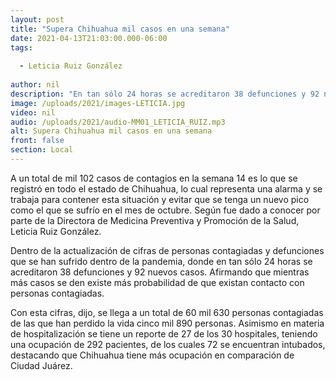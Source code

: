 ```yaml
---
layout: post
title: "Supera Chihuahua mil casos en una semana"
date: 2021-04-13T21:03:00.000-06:00
tags:
  
  - Leticia Ruiz González
  
author: nil
description: "En tan sólo 24 horas se acreditaron 38 defunciones y 92 nuevos casos."
image: /uploads/2021/images-LETICIA.jpg
video: nil
audio: /uploads/2021/audio-MM01_LETICIA_RUIZ.mp3
alt: Supera Chihuahua mil casos en una semana
front: false
section: Local
---
```


A un total de mil 102 casos de contagios en la semana 14 es lo que se registró en todo el estado de Chihuahua, lo cual representa una alarma y se trabaja para contener esta situación y evitar que se tenga un nuevo pico como el que se sufrío en el mes de octubre. Según fue dado a conocer por parte de la Directora de Medicina Preventiva y Promoción de la Salud, Leticia Ruiz González.

Dentro de la actualización de cifras de personas contagiadas y defunciones que se han sufrido dentro de la pandemia, donde en tan sólo 24 horas se acreditaron 38 defunciones y 92 nuevos casos. Afirmando que mientras más casos se den existe más probabilidad de que existan contacto con personas contagiadas.

Con esta cifras, dijo, se llega a un total de 60 mil 630 personas contagiadas de las que han perdido la vida cinco mil 890 personas. Asimismo en materia de hospitalización se tiene un reporte de 27 de los 30 hospitales, teniendo una ocupación de 292 pacientes, de los cuales 72 se encuentran intubados, destacando que Chihuahua tiene más ocupación en comparación de Ciudad Juárez.
